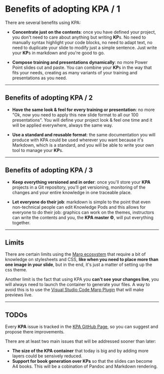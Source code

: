 # Benefits of adopting KPA / 1

There are several benefits using KPA:

- **Concentrate just on the contents**: once you have defined your project, you
  don't need to care about anything but writing **KP**s.
  No need to manually syntax highlight your code blocks, no need to adapt text,
  no need to duplicate your slide to modify just a simple sentence. Just write
  your **KP**s in markdown and you're good to go.

- **Compose training and presentations dynamically**: no more Power Point slides
  cut and paste. You can combine your **KP**s in the way that fits your needs,
  creating as many variants of your training and presentations as you need.

---

## Benefits of adopting KPA / 2

- **Have the same look & feel for every training or presentation**: no more "Ok,
  now you need to apply this new slide format to all our 100 presentations".
  You will define your project look & feel one time and it will be applied
  everywhere, always the same way.

- **Use a standard and reusable format**: the same documentation you will produce
  with KPA could be used wherever you want because it's Markdown, which is a
  standard, and you will be able to write your own tool to manage your **KP**s.

---

## Benefits of adopting KPA / 3

- **Keep everything versioned and in order**: once you'll store your **KPA**
  projects in a Git repository, you'll get versioning, monitoring of the changes
  and your entire knowledge in one traceable place.

- **Let everyone do their job**: markdown is simple to the point that even
  non-technical people can edit Knowledge Pods and this allows for everyone to
  do their job: graphics can work on the themes, instructors can write the
  contents and you, the **KPA master ©**, will put everything together.

---

## Limits

There are certain limits using the [Marp ecosystem](https://marp.app/#get-started) that require a bit of
knowledge on stylesheets and CSS, **like when you need to place more than one
image in your slide**, but in the end, it's just a matter of setting up the css
theme.

Another limit is the fact that using KPA you **can't see your changes live**, you
will always need to launch the container to generate your files. A way to avoid
this is to use the [Visual Studio Code Marp Plugin](https://github.com/mmul-it/kpa/blob/main/Commands.md#themes) that will make previews
live.

---

## TODOs

Every **KPA** issue is tracked in the [KPA GitHub Page](https://github.com/mmul-it/kpa/issues), so you can suggest and propose
there improvements.

There are at least two main issues that will be addressed sooner than later:

- **The size of the KPA container** that today is big and by adding more layers
  could be sensively reduced.
- **Support for book generation over KPs** so that the slides can become A4
  books. This will be a cobination of Pandoc and Markdown rendering.
